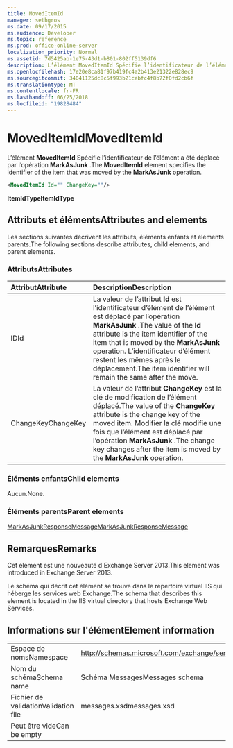 ```yaml
---
title: MovedItemId
manager: sethgros
ms.date: 09/17/2015
ms.audience: Developer
ms.topic: reference
ms.prod: office-online-server
localization_priority: Normal
ms.assetid: 7d5425ab-1e75-43d1-b801-802ff5139df6
description: L’élément MovedItemId Spécifie l’identificateur de l’élément a été déplacé par l’opération MarkAsJunk.
ms.openlocfilehash: 17e20e8ca81f97b419fc4a2b413e21322e828ec9
ms.sourcegitcommit: 34041125dc8c5f993b21cebfc4f8b72f0fd2cb6f
ms.translationtype: MT
ms.contentlocale: fr-FR
ms.lasthandoff: 06/25/2018
ms.locfileid: "19828484"
---
```

# <a name="moveditemid"></a><span data-ttu-id="070fb-103">MovedItemId</span><span class="sxs-lookup"><span data-stu-id="070fb-103">MovedItemId</span></span>

<span data-ttu-id="070fb-104">L’élément **MovedItemId** Spécifie l’identificateur de l’élément a été déplacé par l’opération **MarkAsJunk** .</span><span class="sxs-lookup"><span data-stu-id="070fb-104">The **MovedItemId** element specifies the identifier of the item that was moved by the **MarkAsJunk** operation.</span></span> 
  
```XML
<MovedItemId Id="" ChangeKey=""/>
```

 <span data-ttu-id="070fb-105">**ItemIdType**</span><span class="sxs-lookup"><span data-stu-id="070fb-105">**ItemIdType**</span></span>
## <a name="attributes-and-elements"></a><span data-ttu-id="070fb-106">Attributs et éléments</span><span class="sxs-lookup"><span data-stu-id="070fb-106">Attributes and elements</span></span>

<span data-ttu-id="070fb-107">Les sections suivantes décrivent les attributs, éléments enfants et éléments parents.</span><span class="sxs-lookup"><span data-stu-id="070fb-107">The following sections describe attributes, child elements, and parent elements.</span></span>
  
### <a name="attributes"></a><span data-ttu-id="070fb-108">Attributs</span><span class="sxs-lookup"><span data-stu-id="070fb-108">Attributes</span></span>

|<span data-ttu-id="070fb-109">**Attribut**</span><span class="sxs-lookup"><span data-stu-id="070fb-109">**Attribute**</span></span>|<span data-ttu-id="070fb-110">**Description**</span><span class="sxs-lookup"><span data-stu-id="070fb-110">**Description**</span></span>|
|:-----|:-----|
|<span data-ttu-id="070fb-111">ID</span><span class="sxs-lookup"><span data-stu-id="070fb-111">Id</span></span>  <br/> |<span data-ttu-id="070fb-112">La valeur de l’attribut **Id** est l’identificateur d’élément de l’élément est déplacé par l’opération **MarkAsJunk** .</span><span class="sxs-lookup"><span data-stu-id="070fb-112">The value of the **Id** attribute is the item identifier of the item that is moved by the **MarkAsJunk** operation.</span></span> <span data-ttu-id="070fb-113">L’identificateur d’élément restent les mêmes après le déplacement.</span><span class="sxs-lookup"><span data-stu-id="070fb-113">The item identifier will remain the same after the move.</span></span>  <br/> |
|<span data-ttu-id="070fb-114">ChangeKey</span><span class="sxs-lookup"><span data-stu-id="070fb-114">ChangeKey</span></span>  <br/> |<span data-ttu-id="070fb-115">La valeur de l’attribut **ChangeKey** est la clé de modification de l’élément déplacé.</span><span class="sxs-lookup"><span data-stu-id="070fb-115">The value of the **ChangeKey** attribute is the change key of the moved item.</span></span> <span data-ttu-id="070fb-116">Modifier la clé modifie une fois que l’élément est déplacé par l’opération **MarkAsJunk** .</span><span class="sxs-lookup"><span data-stu-id="070fb-116">The change key changes after the item is moved by the **MarkAsJunk** operation.</span></span>  <br/> |
   
### <a name="child-elements"></a><span data-ttu-id="070fb-117">Éléments enfants</span><span class="sxs-lookup"><span data-stu-id="070fb-117">Child elements</span></span>

<span data-ttu-id="070fb-118">Aucun.</span><span class="sxs-lookup"><span data-stu-id="070fb-118">None.</span></span>
  
### <a name="parent-elements"></a><span data-ttu-id="070fb-119">Éléments parents</span><span class="sxs-lookup"><span data-stu-id="070fb-119">Parent elements</span></span>

[<span data-ttu-id="070fb-120">MarkAsJunkResponseMessage</span><span class="sxs-lookup"><span data-stu-id="070fb-120">MarkAsJunkResponseMessage</span></span>](markasjunkresponsemessage.md)
  
## <a name="remarks"></a><span data-ttu-id="070fb-121">Remarques</span><span class="sxs-lookup"><span data-stu-id="070fb-121">Remarks</span></span>

<span data-ttu-id="070fb-122">Cet élément est une nouveauté d'Exchange Server 2013.</span><span class="sxs-lookup"><span data-stu-id="070fb-122">This element was introduced in Exchange Server 2013.</span></span>
  
<span data-ttu-id="070fb-123">Le schéma qui décrit cet élément se trouve dans le répertoire virtuel IIS qui héberge les services web Exchange.</span><span class="sxs-lookup"><span data-stu-id="070fb-123">The schema that describes this element is located in the IIS virtual directory that hosts Exchange Web Services.</span></span>
  
## <a name="element-information"></a><span data-ttu-id="070fb-124">Informations sur l'élément</span><span class="sxs-lookup"><span data-stu-id="070fb-124">Element information</span></span>

|||
|:-----|:-----|
|<span data-ttu-id="070fb-125">Espace de noms</span><span class="sxs-lookup"><span data-stu-id="070fb-125">Namespace</span></span>  <br/> |http://schemas.microsoft.com/exchange/services/2006/messages  <br/> |
|<span data-ttu-id="070fb-126">Nom du schéma</span><span class="sxs-lookup"><span data-stu-id="070fb-126">Schema name</span></span>  <br/> |<span data-ttu-id="070fb-127">Schéma Messages</span><span class="sxs-lookup"><span data-stu-id="070fb-127">Messages schema</span></span>  <br/> |
|<span data-ttu-id="070fb-128">Fichier de validation</span><span class="sxs-lookup"><span data-stu-id="070fb-128">Validation file</span></span>  <br/> |<span data-ttu-id="070fb-129">messages.xsd</span><span class="sxs-lookup"><span data-stu-id="070fb-129">messages.xsd</span></span>  <br/> |
|<span data-ttu-id="070fb-130">Peut être vide</span><span class="sxs-lookup"><span data-stu-id="070fb-130">Can be empty</span></span>  <br/> ||
   

